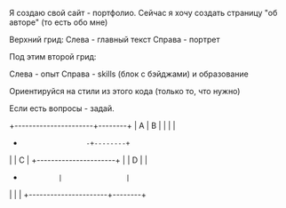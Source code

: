 Я создаю свой сайт - портфолио.
Сейчас я хочу создать страницу "об авторе" (то есть обо мне)

Верхний грид:
Слева - главный текст
Справа - портрет

Под этим второй грид:

Слева - опыт
Справа - skills (блок с бэйджами) и образование

Ориентируйся на стили из этого кода (только то, что нужно)

Если есть вопросы - задай.



+----------------------+--------+
|          A           |   B    |
|                      |        |
+                     -+--------+
|                      |   C    |
+----------------------+        |
|   D          |                |
+              |                |
|              |                |
+----------------------+--------+
